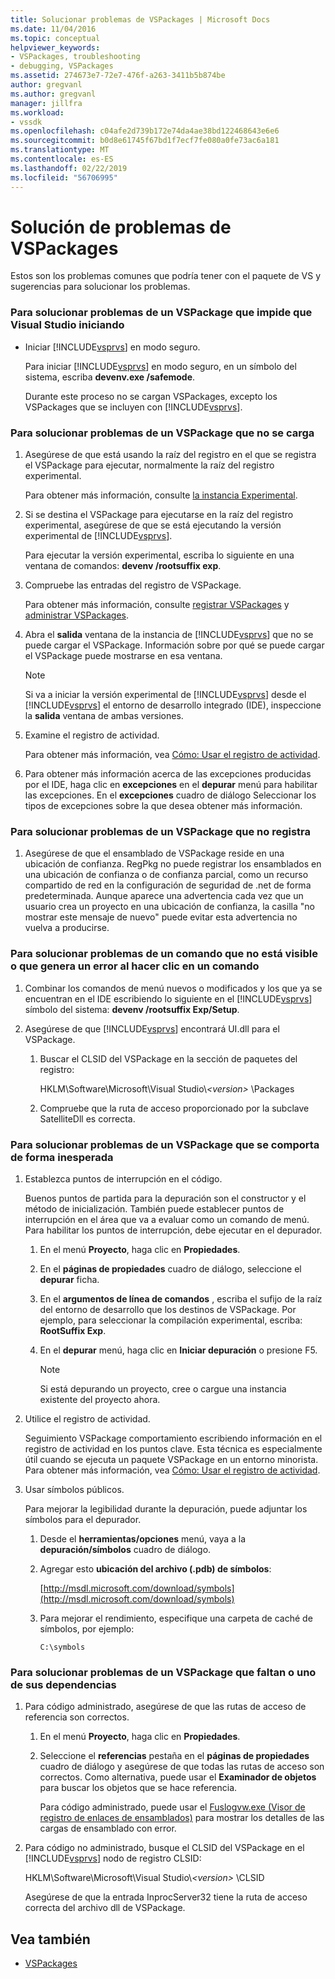 ```yaml
---
title: Solucionar problemas de VSPackages | Microsoft Docs
ms.date: 11/04/2016
ms.topic: conceptual
helpviewer_keywords:
- VSPackages, troubleshooting
- debugging, VSPackages
ms.assetid: 274673e7-72e7-476f-a263-3411b5b874be
author: gregvanl
ms.author: gregvanl
manager: jillfra
ms.workload:
- vssdk
ms.openlocfilehash: c04afe2d739b172e74da4ae38bd122468643e6e6
ms.sourcegitcommit: b0d8e61745f67bd1f7ecf7fe080a0fe73ac6a181
ms.translationtype: MT
ms.contentlocale: es-ES
ms.lasthandoff: 02/22/2019
ms.locfileid: "56706995"
---
```

# <a name="troubleshooting-vspackages"></a>Solución de problemas de VSPackages
Estos son los problemas comunes que podría tener con el paquete de VS y sugerencias para solucionar los problemas.

### <a name="to-troubleshoot-a-vspackage-that-keeps-visual-studio-from-starting"></a>Para solucionar problemas de un VSPackage que impide que Visual Studio iniciando

- Iniciar [!INCLUDE[vsprvs](../code-quality/includes/vsprvs_md.md)] en modo seguro.

   Para iniciar [!INCLUDE[vsprvs](../code-quality/includes/vsprvs_md.md)] en modo seguro, en un símbolo del sistema, escriba **devenv.exe /safemode**.

   Durante este proceso no se cargan VSPackages, excepto los VSPackages que se incluyen con [!INCLUDE[vsprvs](../code-quality/includes/vsprvs_md.md)].

### <a name="to-troubleshoot-a-vspackage-that-does-not-load"></a>Para solucionar problemas de un VSPackage que no se carga

1. Asegúrese de que está usando la raíz del registro en el que se registra el VSPackage para ejecutar, normalmente la raíz del registro experimental.

    Para obtener más información, consulte [la instancia Experimental](../extensibility/the-experimental-instance.md).

2. Si se destina el VSPackage para ejecutarse en la raíz del registro experimental, asegúrese de que se está ejecutando la versión experimental de [!INCLUDE[vsprvs](../code-quality/includes/vsprvs_md.md)].

    Para ejecutar la versión experimental, escriba lo siguiente en una ventana de comandos: **devenv /rootsuffix exp**.

3. Compruebe las entradas del registro de VSPackage.

    Para obtener más información, consulte [registrar VSPackages](registering-and-unregistering-vspackages.md) y [administrar VSPackages](../extensibility/managing-vspackages.md).

4. Abra el **salida** ventana de la instancia de [!INCLUDE[vsprvs](../code-quality/includes/vsprvs_md.md)] que no se puede cargar el VSPackage. Información sobre por qué se puede cargar el VSPackage puede mostrarse en esa ventana.

   > [!NOTE]
   >  Si va a iniciar la versión experimental de [!INCLUDE[vsprvs](../code-quality/includes/vsprvs_md.md)] desde el [!INCLUDE[vsprvs](../code-quality/includes/vsprvs_md.md)] el entorno de desarrollo integrado (IDE), inspeccione la **salida** ventana de ambas versiones.

5. Examine el registro de actividad.

    Para obtener más información, vea [Cómo: Usar el registro de actividad](../extensibility/how-to-use-the-activity-log.md).

6. Para obtener más información acerca de las excepciones producidas por el IDE, haga clic en **excepciones** en el **depurar** menú para habilitar las excepciones. En el **excepciones** cuadro de diálogo Seleccionar los tipos de excepciones sobre la que desea obtener más información.

### <a name="to-troubleshoot-a-vspackage-that-does-not-register"></a>Para solucionar problemas de un VSPackage que no registra

1.  Asegúrese de que el ensamblado de VSPackage reside en una ubicación de confianza. RegPkg no puede registrar los ensamblados en una ubicación de confianza o de confianza parcial, como un recurso compartido de red en la configuración de seguridad de .net de forma predeterminada. Aunque aparece una advertencia cada vez que un usuario crea un proyecto en una ubicación de confianza, la casilla "no mostrar este mensaje de nuevo" puede evitar esta advertencia no vuelva a producirse.

### <a name="to-troubleshoot-a-command-that-is-not-visible-or-that-generates-an-error-when-you-click-a-command"></a>Para solucionar problemas de un comando que no está visible o que genera un error al hacer clic en un comando

1. Combinar los comandos de menú nuevos o modificados y los que ya se encuentran en el IDE escribiendo lo siguiente en el [!INCLUDE[vsprvs](../code-quality/includes/vsprvs_md.md)] símbolo del sistema: **devenv /rootsuffix Exp/Setup**.

2. Asegúrese de que [!INCLUDE[vsprvs](../code-quality/includes/vsprvs_md.md)] encontrará UI.dll para el VSPackage.

   1.  Buscar el CLSID del VSPackage en la sección de paquetes del registro:

        HKLM\Software\Microsoft\Visual Studio\\*\<version>* \Packages

   2.  Compruebe que la ruta de acceso proporcionado por la subclave SatelliteDll es correcta.

### <a name="to-troubleshoot-a-vspackage-that-behaves-unexpectedly"></a>Para solucionar problemas de un VSPackage que se comporta de forma inesperada

1.  Establezca puntos de interrupción en el código.

     Buenos puntos de partida para la depuración son el constructor y el método de inicialización. También puede establecer puntos de interrupción en el área que va a evaluar como un comando de menú. Para habilitar los puntos de interrupción, debe ejecutar en el depurador.

    1.  En el menú **Proyecto**, haga clic en **Propiedades**.

    2.  En el **páginas de propiedades** cuadro de diálogo, seleccione el **depurar** ficha.

    3.  En el **argumentos de línea de comandos** , escriba el sufijo de la raíz del entorno de desarrollo que los destinos de VSPackage. Por ejemplo, para seleccionar la compilación experimental, escriba: **RootSuffix Exp**.

    4.  En el **depurar** menú, haga clic en **Iniciar depuración** o presione F5.

        > [!NOTE]
        >  Si está depurando un proyecto, cree o cargue una instancia existente del proyecto ahora.

2.  Utilice el registro de actividad.

     Seguimiento VSPackage comportamiento escribiendo información en el registro de actividad en los puntos clave. Esta técnica es especialmente útil cuando se ejecuta un paquete VSPackage en un entorno minorista. Para obtener más información, vea [Cómo: Usar el registro de actividad](../extensibility/how-to-use-the-activity-log.md).

3.  Usar símbolos públicos.

     Para mejorar la legibilidad durante la depuración, puede adjuntar los símbolos para el depurador.

    1.  Desde el **herramientas/opciones** menú, vaya a la **depuración/símbolos** cuadro de diálogo.

    2.  Agregar esto **ubicación del archivo (.pdb) de símbolos**:

         [http://msdl.microsoft.com/download/symbols](http://msdl.microsoft.com/download/symbols)

    3.  Para mejorar el rendimiento, especifique una carpeta de caché de símbolos, por ejemplo:

        ```
        C:\symbols
        ```

### <a name="to-troubleshoot-a-missing-vspackage-or-one-of-its-dependencies"></a>Para solucionar problemas de un VSPackage que faltan o uno de sus dependencias

1. Para código administrado, asegúrese de que las rutas de acceso de referencia son correctos.

   1.  En el menú **Proyecto**, haga clic en **Propiedades**.

   2.  Seleccione el **referencias** pestaña en el **páginas de propiedades** cuadro de diálogo y asegúrese de que todas las rutas de acceso son correctos. Como alternativa, puede usar el **Examinador de objetos** para buscar los objetos que se hace referencia.

        Para código administrado, puede usar el [Fuslogvw.exe (Visor de registro de enlaces de ensamblados)](/dotnet/framework/tools/fuslogvw-exe-assembly-binding-log-viewer) para mostrar los detalles de las cargas de ensamblado con error.

2. Para código no administrado, busque el CLSID del VSPackage en el [!INCLUDE[vsprvs](../code-quality/includes/vsprvs_md.md)] nodo de registro CLSID:

    HKLM\Software\Microsoft\Visual Studio\\*\<version>* \CLSID

   Asegúrese de que la entrada InprocServer32 tiene la ruta de acceso correcta del archivo dll de VSPackage.

## <a name="see-also"></a>Vea también
- [VSPackages](../extensibility/internals/vspackages.md)